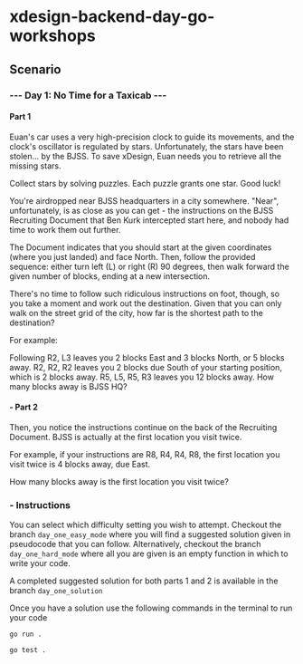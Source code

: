 # xdesign-backend-day-go-workshops

## Scenario

### --- Day 1: No Time for a Taxicab ---
#### Part 1
Euan's car uses a very high-precision clock to guide its movements, and the clock's oscillator is regulated by stars. Unfortunately, the stars have been stolen... by the BJSS. To save xDesign, Euan needs you to retrieve all the missing stars.

Collect stars by solving puzzles. Each puzzle grants one star. Good luck!

You're airdropped near BJSS headquarters in a city somewhere. "Near", unfortunately, is as close as you can get - the instructions on the BJSS Recruiting Document that Ben Kurk intercepted start here, and nobody had time to work them out further.

The Document indicates that you should start at the given coordinates (where you just landed) and face North. Then, follow the provided sequence: either turn left (L) or right (R) 90 degrees, then walk forward the given number of blocks, ending at a new intersection.

There's no time to follow such ridiculous instructions on foot, though, so you take a moment and work out the destination. Given that you can only walk on the street grid of the city, how far is the shortest path to the destination?

For example:

Following R2, L3 leaves you 2 blocks East and 3 blocks North, or 5 blocks away.
R2, R2, R2 leaves you 2 blocks due South of your starting position, which is 2 blocks away.
R5, L5, R5, R3 leaves you 12 blocks away.
How many blocks away is BJSS HQ?

#### - Part 2
Then, you notice the instructions continue on the back of the Recruiting Document. BJSS is actually at the first location you visit twice.

For example, if your instructions are R8, R4, R4, R8, the first location you visit twice is 4 blocks away, due East.

How many blocks away is the first location you visit twice?

### - Instructions

You can select which difficulty setting you wish to attempt. Checkout the branch `day_one_easy_mode` where you will find a suggested solution given in pseudocode that you can follow. Alternatively, checkout the branch `day_one_hard_mode` where all you are given is an empty function in which to write your code. 

A completed suggested solution for both parts 1 and 2 is available in the branch `day_one_solution`

Once you have a solution use the following commands in the terminal to run your code

`go run .`

`go test .`